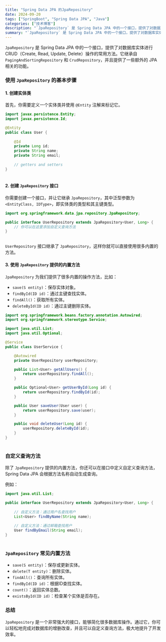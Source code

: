```yaml
---
title: "Spring Data JPA 的JpaRepository"
date: 2024-09-20
tags: ["SpringBoot", "Spring Data JPA", "Java"]
categories: ["技术博客"]
description: "`JpaRepository` 是 Spring Data JPA 中的一个接口，提供了对数据库实体进行CRUD（Create, Read, Update, Delete）操作的常用方法。"
summary: "`JpaRepository` 是 Spring Data JPA 中的一个接口，提供了对数据库实体进行CRUD（Create, Read, Update, Delete）操作的常用方法。"
---
```




`JpaRepository` 是 Spring Data JPA 中的一个接口，提供了对数据库实体进行CRUD（Create, Read, Update, Delete）操作的常用方法。它继承自 `PagingAndSortingRepository` 和 `CrudRepository`，并且提供了一些额外的 JPA 相关的功能。

### 使用 `JpaRepository` 的基本步骤

#### 1. 创建实体类

首先，你需要定义一个实体类并使用 `@Entity` 注解来标记它。

```java
import javax.persistence.Entity;
import javax.persistence.Id;

@Entity
public class User {
    
    @Id
    private Long id;
    private String name;
    private String email;
    
    // getters and setters
}
```

![点击并拖拽以移动](data:image/gif;base64,R0lGODlhAQABAPABAP///wAAACH5BAEKAAAALAAAAAABAAEAAAICRAEAOw==)

#### 2. 创建 `JpaRepository` 接口

你需要创建一个接口，并让它继承 `JpaRepository`，其中泛型参数为 `<EntityClass, IDType>`，即实体类的类型和其主键类型。

```java
import org.springframework.data.jpa.repository.JpaRepository;

public interface UserRepository extends JpaRepository<User, Long> {
    // 你可以在这里添加自定义查询方法
}
```

![点击并拖拽以移动](data:image/gif;base64,R0lGODlhAQABAPABAP///wAAACH5BAEKAAAALAAAAAABAAEAAAICRAEAOw==)

`UserRepository` 接口继承了 `JpaRepository`，这样你就可以直接使用很多内置的方法。

#### 3. 使用 `JpaRepository` 提供的内置方法

`JpaRepository` 为我们提供了很多内置的操作方法，比如：

- `save(S entity)`：保存实体对象。
- `findById(ID id)`：通过主键查找实体。
- `findAll()`：获取所有实体。
- `deleteById(ID id)`：通过主键删除实体。

```java
import org.springframework.beans.factory.annotation.Autowired;
import org.springframework.stereotype.Service;

import java.util.List;
import java.util.Optional;

@Service
public class UserService {

    @Autowired
    private UserRepository userRepository;

    public List<User> getAllUsers() {
        return userRepository.findAll();
    }

    public Optional<User> getUserById(Long id) {
        return userRepository.findById(id);
    }

    public User saveUser(User user) {
        return userRepository.save(user);
    }

    public void deleteUser(Long id) {
        userRepository.deleteById(id);
    }
}
```

![点击并拖拽以移动](data:image/gif;base64,R0lGODlhAQABAPABAP///wAAACH5BAEKAAAALAAAAAABAAEAAAICRAEAOw==)

### 自定义查询方法

除了 `JpaRepository` 提供的内置方法，你还可以在接口中定义自定义查询方法，Spring Data JPA 会根据方法名称自动生成查询。

例如：

```java
import java.util.List;

public interface UserRepository extends JpaRepository<User, Long> {
    
    // 自定义方法：通过用户名查找用户
    List<User> findByName(String name);
    
    // 自定义方法：通过邮箱查找用户
    User findByEmail(String email);
}
```

![点击并拖拽以移动](data:image/gif;base64,R0lGODlhAQABAPABAP///wAAACH5BAEKAAAALAAAAAABAAEAAAICRAEAOw==)

### `JpaRepository` 常见内置方法

- `save(S entity)`：保存或更新实体。
- `delete(T entity)`：删除实体。
- `findAll()`：查询所有实体。
- `findById(ID id)`：根据ID查找实体。
- `count()`：返回实体总数。
- `existsById(ID id)`：检查某个实体是否存在。

### 总结

`JpaRepository` 是一个非常强大的接口，能够简化很多数据库操作。通过它，你可以轻松地完成对数据库的增删改查，并且可以自定义查询方法，极大地提升了开发效率。